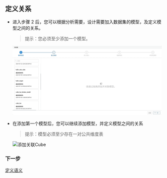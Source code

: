 ## 定义关系

- 进入步骤 2 后，您可以根据分析需要，设计需要加入数据集的模型，及定义模型之间的关系。

	> 提示：您必须至少添加一个模型。

	![添加基础模型](images/relationship/add_first_model.cn.gif)

- 在添加第一个模型后，您可以继续添加模型，并定义模型之间的关系

	> 提示：模型必须至少存在一对公共维度表

	![添加关联Cube](images/relationship/add_second_model.cn.gif)

### 下一步

[定义语义](s3_semantic.cn.md)